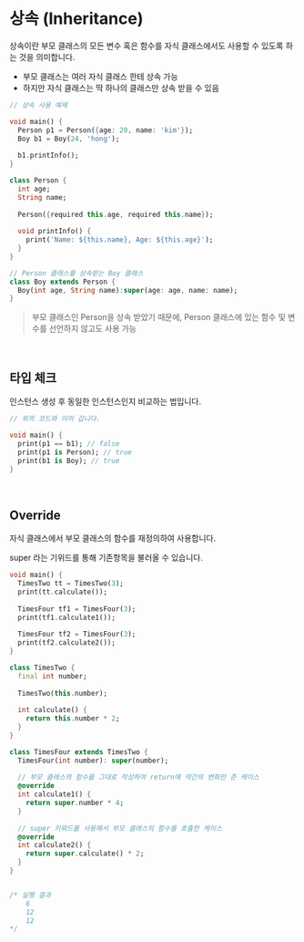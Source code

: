 # 상속 (Inheritance)

상속이란 부모 클래스의 모든 변수 혹은 함수를 자식 클래스에서도 사용할 수 있도록 하는 것을 의미합니다.

- 부모 클래스는 여러 자식 클래스 한테 상속 가능
- 하지만 자식 클래스는 딱 하나의 클래스만 상속 받을 수 있음

``` dart
// 상속 사용 예제

void main() {
  Person p1 = Person({age: 20, name: 'kim'});
  Boy b1 = Boy(24, 'hong');
  
  b1.printInfo();
}

class Person {
  int age;
  String name;
  
  Person({required this.age, required this.name});
  
  void printInfo() {
    print('Name: ${this.name}, Age: ${this.age}');
  }
}

// Person 클래스를 상속받는 Boy 클래스
class Boy extends Person {
  Boy(int age, String name):super(age: age, name: name);
}
```

> 부모 클래스인 Person을 상속 받았기 때문에, Person 클래스에 있는 함수 및 변수를 선언하지 않고도 사용 가능

<br />

## 타입 체크

 인스턴스 생성 후 동일한 인스턴스인지 비교하는 법입니다.

``` dart
// 위의 코드와 이어 갑니다.

void main() {
  print(p1 == b1); // false
  print(p1 is Person); // true
  print(b1 is Boy); // true
}
```

<br/>

## Override

자식 클래스에서 부모 클래스의 함수를 재정의하여 사용합니다. 

super 라는 기위드를 통해 기존항목을 불러올 수 있습니다.

``` dart
void main() {
  TimesTwo tt = TimesTwo(3);
  print(tt.calculate());
  
  TimesFour tf1 = TimesFour(3);
  print(tf1.calculate1());
  
  TimesFour tf2 = TimesFour(3);
  print(tf2.calculate2());
}

class TimesTwo {
  final int number;
  
  TimesTwo(this.number);
  
  int calculate() {
    return this.number * 2;
  }
}

class TimesFour extends TimesTwo {
  TimesFour(int number): super(number);
  
  // 부모 클래스의 함수를 그대로 작성하여 return에 약간의 변화만 준 케이스
  @override
  int calculate1() {
    return super.number * 4;
  }
  
  // super 키워드를 사용해서 부모 클래스의 함수를 호출한 케이스
  @override
  int calculate2() {
    return super.calculate() * 2;
  }
}


/* 실행 결과
	6
	12
	12
*/
```

